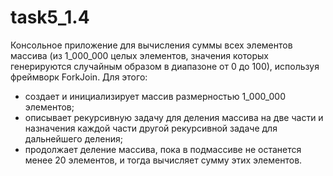 # task5_1.4
Консольное приложение для вычисления суммы всех элементов массива (из 1_000_000 целых элементов, значения которых генерируются случайным образом в диапазоне от 0 до 100), используя фреймворк ForkJoin. Для этого:
- создает и инициализирует массив размерностью 1_000_000 элементов;
- описывает рекурсивную задачу для деления массива на две части и назначения каждой части другой рекурсивной задаче для дальнейшего деления;
- продолжает деление массива, пока в подмассиве не останется менее 20 элементов, и тогда вычисляет сумму этих элементов.
